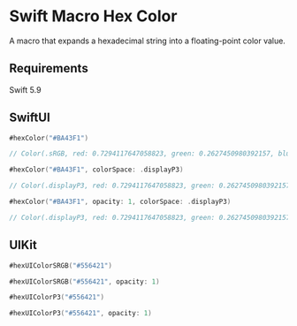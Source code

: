 # Swift Macro Hex Color

A macro that expands a hexadecimal string into a floating-point color value.

## Requirements

Swift 5.9

## SwiftUI

```swift
#hexColor("#BA43F1")

// Color(.sRGB, red: 0.7294117647058823, green: 0.2627450980392157, blue: 0.9450980392156862, opacity: 1)
```

```swift
#hexColor("#BA43F1", colorSpace: .displayP3)

// Color(.displayP3, red: 0.7294117647058823, green: 0.2627450980392157, blue: 0.9450980392156862, opacity: 1)
```

```swift
#hexColor("#BA43F1", opacity: 1, colorSpace: .displayP3)

// Color(.displayP3, red: 0.7294117647058823, green: 0.2627450980392157, blue: 0.9450980392156862, opacity: 1)
```

## UIKit

```swift
#hexUIColorSRGB("#556421")

#hexUIColorSRGB("#556421", opacity: 1)

#hexUIColorP3("#556421")

#hexUIColorP3("#556421", opacity: 1)
```
